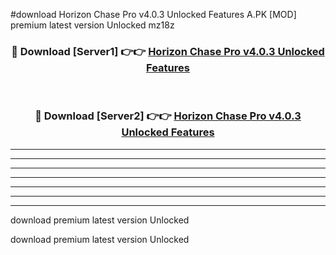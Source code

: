 #download Horizon Chase Pro v4.0.3 Unlocked Features A.PK [MOD] premium latest version Unlocked mz18z 



<div align="center">
<h3>🔴 Download [Server1] 👉👉 <a href="https://download1apk.web.app/">Horizon Chase Pro v4.0.3 Unlocked Features</a></h3><br>

<h3>🔴 Download [Server2] 👉👉 <a href="https://download1apk.web.app/">Horizon Chase Pro v4.0.3 Unlocked Features</a></h3>
</div>





----------------------------------------------------------

----------------------------------------------------------

----------------------------------------------------------

----------------------------------------------------------

----------------------------------------------------------

----------------------------------------------------------

----------------------------------------------------------

download premium latest version Unlocked

download premium latest version Unlocked
